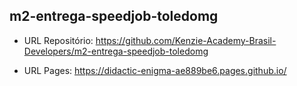 ## m2-entrega-speedjob-toledomg

- URL Repositório: https://github.com/Kenzie-Academy-Brasil-Developers/m2-entrega-speedjob-toledomg

- URL Pages: https://didactic-enigma-ae889be6.pages.github.io/